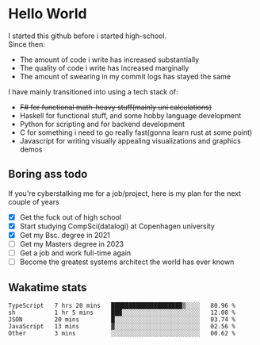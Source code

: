 # Hello World

I started this github before i started high-school.  
Since then:
- The amount of code i write has increased substantially
- The quality of code i write has increased marginally
- The amount of swearing in my commit logs has stayed the same

I have mainly transitioned into using a tech stack of:
- ~~F# for functional math-heavy stuff(mainly uni calculations)~~
- Haskell for functional stuff, and some hobby language development
- Python for scripting and for backend development
- C for something i need to go really fast(gonna learn rust at some point)
- Javascript for writing visually appealing visualizations and graphics demos

## Boring ass todo
If you're cyberstalking me for a job/project, here is my plan for the next couple of years
- [x] Get the fuck out of high school
- [x] Start studying CompSci(datalogi) at Copenhagen university
- [x] Get my Bsc. degree in 2021
- [ ] Get my Masters degree in 2023
- [ ] Get a job and work full-time again
- [ ] Become the greatest systems architect the world has ever known

## Wakatime stats
<!--START_SECTION:waka-->

```text
TypeScript   7 hrs 20 mins   ████████████████████▒░░░░   80.96 %
sh           1 hr 5 mins     ███░░░░░░░░░░░░░░░░░░░░░░   12.08 %
JSON         20 mins         █░░░░░░░░░░░░░░░░░░░░░░░░   03.74 %
JavaScript   13 mins         ▓░░░░░░░░░░░░░░░░░░░░░░░░   02.56 %
Other        3 mins          ░░░░░░░░░░░░░░░░░░░░░░░░░   00.62 %
```

<!--END_SECTION:waka-->
